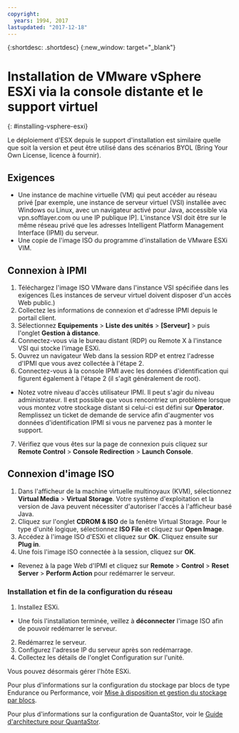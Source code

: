 ```yaml
---
copyright:
  years: 1994, 2017
lastupdated: "2017-12-18"
---
```


{:shortdesc: .shortdesc}
{:new_window: target="_blank"}

# Installation de VMware vSphere ESXi via la console distante et le support virtuel
{: #installing-vsphere-esxi}

Le déploiement d'ESX depuis le support d'installation est similaire quelle que soit la version et peut être utilisé dans des scénarios BYOL (Bring Your Own License, licence à fournir). 

## Exigences
* Une instance de machine virtuelle (VM) qui peut accéder au réseau privé [par exemple, une instance de serveur virtuel (VSI) installée avec Windows ou Linux, avec un navigateur activé pour Java, accessible via vpn.softlayer.com ou une IP publique IP]. L'instance VSI doit être sur le même réseau privé que les adresses Intelligent Platform Management Interface (IPMI) du serveur.
* Une copie de l'image ISO du programme d'installation de VMware ESXi VIM.

<!--## Steps -->

## Connexion à IPMI
1. Téléchargez l'image ISO VMware dans l'instance VSI spécifiée dans les exigences (Les instances de serveur virtuel doivent disposer d'un accès Web public.)
2. Collectez les informations de connexion et d'adresse IPMI depuis le portail client.
3. Sélectionnez **Equipements** > **Liste des unités** > **[Serveur]** > puis l'onglet **Gestion à distance**.
4. Connectez-vous via le bureau distant (RDP) ou Remote X à l'instance VSI qui stocke l'image ESXi.
5. Ouvrez un navigateur Web dans la session RDP et entrez l'adresse d'IPMI que vous avez collectée à l'étape 2.
6. Connectez-vous à la console IPMI avec les données d'identification qui figurent également à l'étape 2 (il s'agit généralement de root).
* Notez votre niveau d'accès utilisateur IPMI. Il peut s'agir du niveau administrateur. Il est possible que vous rencontriez un problème lorsque vous montez votre stockage distant si celui-ci est défini sur **Operator**. Remplissez un ticket de demande de service afin d'augmenter vos données d'identification IPMI si vous ne parvenez pas à monter le support.
7. Vérifiez que vous êtes sur la page de connexion puis cliquez sur **Remote Control** > **Console Redirection** > **Launch Console**.

## Connexion d'image ISO
1. Dans l'afficheur de la machine virtuelle multinoyaux (KVM), sélectionnez **Virtual Media** > **Virtual Storage**. Votre système d'exploitation et la version de Java peuvent nécessiter d'autoriser l'accès à l'afficheur basé Java.
2. Cliquez sur l'onglet **CDROM & ISO** de la fenêtre Virtual Storage. Pour le type d'unité logique, sélectionnez **ISO File** et cliquez sur **Open Image**.
3. Accédez à l'image ISO d'ESXi et cliquez sur **OK**. Cliquez ensuite sur **Plug in**.
4. Une fois l'image ISO connectée à la session, cliquez sur **OK**.
* Revenez à la page Web d'IPMI et cliquez sur **Remote** > **Control** > **Reset Server** > **Perform Action** pour redémarrer le serveur.

### Installation et fin de la configuration du réseau
1. Installez ESXi.
* Une fois l'installation terminée, veillez à **déconnecter** l'image ISO afin de pouvoir redémarrer le serveur. 
2. Redémarrez le serveur.
3. Configurez l'adresse IP du serveur après son redémarrage.
4. Collectez les détails de l'onglet Configuration sur l'unité.

Vous pouvez désormais gérer l'hôte ESXi.

Pour plus d'informations sur la configuration du stockage par blocs de type Endurance ou Performance, voir [Mise à disposition et gestion du stockage par blocs](/docs/infrastructure/BlockStorage/provisioning-block_storage.html).

Pour plus d'informations sur la configuration de QuantaStor, voir le [Guide d'architecture pour QuantaStor](architecture-guide-quantastor-vmwaresoftlayer.html).
